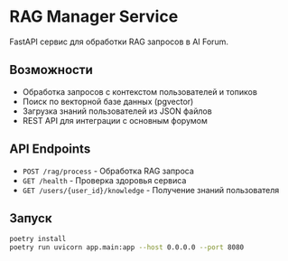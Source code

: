 # RAG Manager Service

FastAPI сервис для обработки RAG запросов в AI Forum.

## Возможности

- Обработка запросов с контекстом пользователей и топиков
- Поиск по векторной базе данных (pgvector)
- Загрузка знаний пользователей из JSON файлов
- REST API для интеграции с основным форумом

## API Endpoints

- `POST /rag/process` - Обработка RAG запроса
- `GET /health` - Проверка здоровья сервиса
- `GET /users/{user_id}/knowledge` - Получение знаний пользователя

## Запуск

```bash
poetry install
poetry run uvicorn app.main:app --host 0.0.0.0 --port 8080
```
